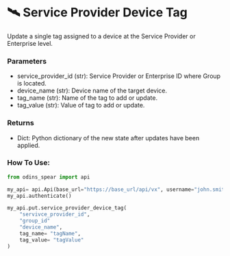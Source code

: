 # 🛰 Service Provider Device Tag

Update a single tag assigned to a device at the Service Provider or Enterprise level.

### Parameters&#x20;

* service\_provider\_id (str): Service Provider or Enterprise ID where Group is located.&#x20;
* device\_name (str): Device name of the target device.&#x20;
* tag\_name (str): Name of the tag to add or update.
* tag\_value (str): Value of tag to add or update.

### Returns

* Dict: Python dictionary of the new state after updates have been applied.

### How To Use:

```python
from odins_spear import api

my_api= api.Api(base_url="https://base_url/api/vx", username="john.smith", password="ODIN_INSTANCE_1")
my_api.authenticate()

my_api.put.service_provider_device_tag(
    "servivce_provider_id",
    "group_id"
    "device_name",
    tag_name= "tagName",
    tag_value= "tagValue"
)
```
